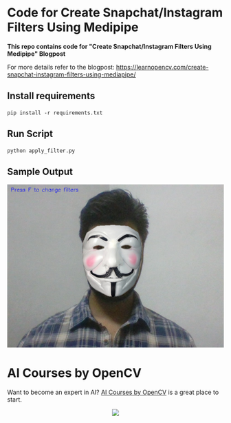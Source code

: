 # Code for Create Snapchat/Instagram Filters Using Medipipe

**This repo contains code for "Create Snapchat/Instagram Filters Using Medipipe" Blogpost**


For more details refer to the blogpost: https://learnopencv.com/create-snapchat-instagram-filters-using-mediapipe/

## Install requirements
```
pip install -r requirements.txt
```

## Run Script
```
python apply_filter.py
```

## Sample Output

![](outputs/anonymous_output.png)

# AI Courses by OpenCV

Want to become an expert in AI? [AI Courses by OpenCV](https://opencv.org/courses/) is a great place to start. 

<a href="https://opencv.org/courses/">
<p align="center"> 
<img src="https://www.learnopencv.com/wp-content/uploads/2020/04/AI-Courses-By-OpenCV-Github.png">
</p>
</a>
